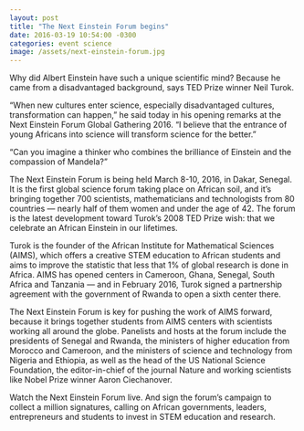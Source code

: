 ```yaml
---
layout: post
title: "The Next Einstein Forum begins"
date: 2016-03-19 10:54:00 -0300
categories: event science
image: /assets/next-einstein-forum.jpg
---
```


Why did Albert Einstein have such a unique scientific mind? Because he came from a disadvantaged background, says TED Prize winner Neil Turok.

“When new cultures enter science, especially disadvantaged cultures, transformation can happen,” he said today in his opening remarks at the Next Einstein Forum Global Gathering 2016. “I believe that the entrance of young Africans into science will transform science for the better.”

“Can you imagine a thinker who combines the brilliance of Einstein and the compassion of Mandela?”

The Next Einstein Forum is being held March 8-10, 2016, in Dakar, Senegal. It is the first global science forum taking place on African soil, and it’s bringing together 700 scientists, mathematicians and technologists from 80 countries — nearly half of them women and under the age of 42. The forum is the latest development toward Turok’s 2008 TED Prize wish: that we celebrate an African Einstein in our lifetimes.

Turok is the founder of the African Institute for Mathematical Sciences (AIMS), which offers a creative STEM education to African students and aims to improve the statistic that less that 1% of global research is done in Africa. AIMS has opened centers in Cameroon, Ghana, Senegal, South Africa and Tanzania — and in February 2016, Turok signed a partnership agreement with the government of Rwanda to open a sixth center there.

The Next Einstein Forum is key for pushing the work of AIMS forward, because it brings together students from AIMS centers with scientists working all around the globe. Panelists and hosts at the forum include the presidents of Senegal and Rwanda, the ministers of higher education from Morocco and Cameroon, and the ministers of science and technology from Nigeria and Ethiopia, as well as the head of the US National Science Foundation, the editor-in-chief of the journal Nature and working scientists like Nobel Prize winner Aaron Ciechanover.

Watch the Next Einstein Forum live. And sign the forum’s campaign to collect a million signatures, calling on African governments, leaders, entrepreneurs and students to invest in STEM education and research.
